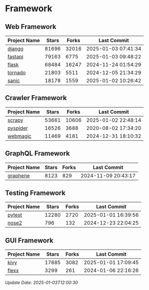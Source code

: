 # Framework

## Web Framework
| Project Name | Stars | Forks | Last Commit |
| ------------ | ----- | ----- | ----------- |
| [django](https://github.com/django/django) | 81696 | 32016 | 2025-01-03 07:41:34 |
| [fastapi](https://github.com/fastapi/fastapi) | 79163 | 6775 | 2025-01-03 09:48:22 |
| [flask](https://github.com/pallets/flask) | 68484 | 16247 | 2024-11-24 01:54:29 |
| [tornado](https://github.com/tornadoweb/tornado) | 21803 | 5511 | 2024-12-05 21:34:29 |
| [sanic](https://github.com/sanic-org/sanic) | 18178 | 1559 | 2025-01-02 10:26:42 |

## Crawler Framework
| Project Name | Stars | Forks | Last Commit |
| ------------ | ----- | ----- | ----------- |
| [scrapy](https://github.com/scrapy/scrapy) | 53661 | 10606 | 2025-01-02 22:48:14 |
| [pyspider](https://github.com/binux/pyspider) | 16526 | 3688 | 2020-08-02 17:34:20 |
| [webmagic](https://github.com/code4craft/webmagic) | 11469 | 4181 | 2024-12-31 18:10:32 |

## GraphQL Framework
| Project Name | Stars | Forks | Last Commit |
| ------------ | ----- | ----- | ----------- |
| [graphene](https://github.com/graphql-python/graphene) | 8123 | 829 | 2024-11-09 20:43:17 |

## Testing Framework
| Project Name | Stars | Forks | Last Commit |
| ------------ | ----- | ----- | ----------- |
| [pytest](https://github.com/pytest-dev/pytest) | 12280 | 2720 | 2025-01-01 16:39:56 |
| [nose2](https://github.com/nose-devs/nose2) | 796 | 132 | 2024-12-23 22:04:25 |

## GUI Framework
| Project Name | Stars | Forks | Last Commit |
| ------------ | ----- | ----- | ----------- |
| [kivy](https://github.com/kivy/kivy) | 17885 | 3082 | 2025-01-01 17:09:45 |
| [flexx](https://github.com/flexxui/flexx) | 3299 | 261 | 2024-01-06 22:16:26 |

*Update Date: 2025-01-03T12:00:30*